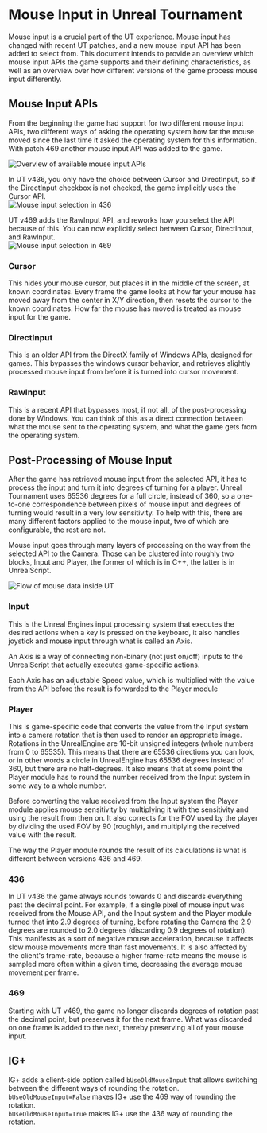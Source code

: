 # Mouse Input in Unreal Tournament

Mouse input is a crucial part of the UT experience. Mouse input has changed with recent UT patches, and a new mouse input API has been added to select from. This document intends to provide an overview which mouse input APIs the game supports and their defining characteristics, as well as an overview over how different versions of the game process mouse input differently.

## Mouse Input APIs

From the beginning the game had support for two different mouse input APIs, two different ways of asking the operating system how far the mouse moved since the last time it asked the operating system for this information.  
With patch 469 another mouse input API was added to the game.

![Overview of available mouse input APIs](MouseAPIs.png)

In UT v436, you only have the choice between Cursor and DirectInput, so if the DirectInput checkbox is not checked, the game implicitly uses the Cursor API.  
![Mouse input selection in 436](MouseAPI436.png)

UT v469 adds the RawInput API, and reworks how you select the API because of this. You can now explicitly select between Cursor, DirectInput, and RawInput.  
![Mouse input selection in 469](MouseAPI469.png)

### Cursor

This hides your mouse cursor, but places it in the middle of the screen, at known coordinates. Every frame the game looks at how far your mouse has moved away from the center in X/Y direction, then resets the cursor to the known coordinates. How far the mouse has moved is treated as mouse input for the game.

### DirectInput

This is an older API from the DirectX family of Windows APIs, designed for games. This bypasses the windows cursor behavior, and retrieves slightly processed mouse input from before it is turned into cursor movement.

### RawInput

This is a recent API that bypasses most, if not all, of the post-processing done by Windows. You can think of this as a direct connection between what the mouse sent to the operating system, and what the game gets from the operating system.

## Post-Processing of Mouse Input

After the game has retrieved mouse input from the selected API, it has to process the input and turn it into degrees of turning for a player. Unreal Tournament uses 65536 degrees for a full circle, instead of 360, so a one-to-one correspondence between pixels of mouse input and degrees of turning would result in a very low sensitivity. To help with this, there are many different factors applied to the mouse input, two of which are configurable, the rest are not.

Mouse input goes through many layers of processing on the way from the selected API to the Camera. Those can be clustered into roughly two blocks, Input and Player, the former of which is in C++, the latter is in UnrealScript.

![Flow of mouse data inside UT](MousePostProc.png)

### Input

This is the Unreal Engines input processing system that executes the desired actions when a key is pressed on the keyboard, it also handles joystick and mouse input through what is called an Axis.

An Axis is a way of connecting non-binary (not just on/off) inputs to the UnrealScript that actually executes game-specific actions.

Each Axis has an adjustable Speed value, which is multiplied with the value from the API before the result is forwarded to the Player module

### Player

This is game-specific code that converts the value from the Input system into a camera rotation that is then used to render an appropriate image.  
Rotations in the UnrealEngine are 16-bit unsigned integers (whole numbers from 0 to 65535). 
This means that there are 65536 directions you can look, or in other words a circle in UnrealEngine has 65536 degrees instead of 360, but there are no half-degrees. It also means that at some point the Player module has to round the number received from the Input system in some way to a whole number.

Before converting the value received from the Input system the Player module applies mouse sensitivity by multiplying it with the sensitivity and using the result from then on. It also corrects for the FOV used by the player by dividing the used FOV by 90 (roughly), and multiplying the received value with the result.

The way the Player module rounds the result of its calculations is what is different between versions 436 and 469.

### 436

In UT v436 the game always rounds towards 0 and discards everything past the decimal point. For example, if a single pixel of mouse input was received from the Mouse API, and the Input system and the Player module turned that into 2.9 degrees of turning, before rotating the Camera the 2.9 degrees are rounded to 2.0 degrees (discarding 0.9 degrees of rotation). This manifests as a sort of negative mouse acceleration, because it affects slow mouse movements more than fast movements. It is also affected by the client's frame-rate, because a higher frame-rate means the mouse is sampled more often within a given time, decreasing the average mouse movement per frame.

### 469

Starting with UT v469, the game no longer discards degrees of rotation past the decimal point, but preserves it for the next frame. What was discarded on one frame is added to the next, thereby preserving all of your mouse input.

## IG+

IG+ adds a client-side option called `bUseOldMouseInput` that allows switching between the different ways of rounding the rotation.  
`bUseOldMouseInput=False` makes IG+ use the 469 way of rounding the rotation.  
`bUseOldMouseInput=True` makes IG+ use the 436 way of rounding the rotation.

